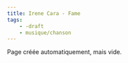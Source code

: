 ```yaml
---
title: Irene Cara - Fame
tags:
    - -draft
    - musique/chanson
---
```


Page créée automatiquement, mais vide.
